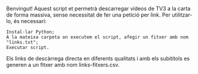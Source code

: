 Benvingut! Aquest script et permetrà descarregar vídeos de TV3 a la carta de forma massiva, sense necessitat de fer una petició per link. Per utilitzar-lo, és necessari:

    Instal·lar Python;
    A la mateixa carpeta on executem el script, afegir un fitxer amb nom "links.txt";
    Executar script.

Els links de descàrrega directa en diferents qualitats i amb els subitítols es generen a un fitxer amb nom links-fitxers.csv.
